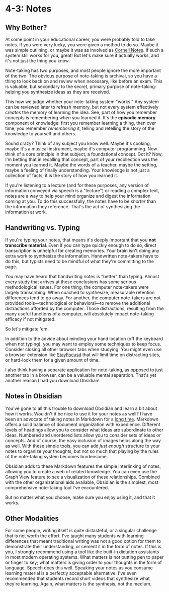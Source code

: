 # 4-3: Notes

## Why Bother?

At some point in your educational career, you were probably told to take notes. If you were very lucky, you were given a method to do so. Maybe it was simple outlining, or maybe it was as involved as [Cornell Notes](https://lsc.cornell.edu/how-to-study/taking-notes/cornell-note-taking-system/). If such a system still works for you, great! But let's make sure it actually works, and it's not just the thing you know.

Note-taking has two purposes, and most people ignore the more important of the two. The obvious purpose of note-taking is archival, so you have a thing to look back on and review when necessary, like before an exam. This is valuable, but secondary to the secret, primary purpose of note-taking: helping you synthesize ideas as they are received. 

This how we judge whether your note-taking system "works." Any system can be reviewed later to refresh memory, but not every system effectively _creates_ the memory of learning the idea. See, part of how you remember concepts is remembering _when_ you learned it. It's the **episodic memory** component of knowledge: first you remember learning a thing, then over time, you remember _remembering_ it, telling and retelling the story of the knowledge to yourself and others. 

Sound crazy? Think of any subject you know well. Maybe it's cooking, maybe it's a musical instrument, maybe it's computer programming. Now think of a core principle in that subject, a foundational concept. Got it? Now, I'm betting that in recalling that concept, part of your recollection was the moment you learned it. Maybe the words of a teacher, maybe the setting, maybe a feeling of finally understanding. Your knowledge is not just a collection of facts; it is the story of how you learned it.

If you're listening to a lecture (and for these purposes, any version of information conveyed via speech is a "lecture") or reading a complex text, notes are a way to help your mind organize and digest the information coming at you. To do this successfully, the notes have to be _shorter_ than the information they reference. That's the act of synthesizing the information at work. 

## Handwriting vs. Typing

If you're typing your notes, that means it's deeply important that you **not transcribe material**. Even if you can type quickly enough to do so, direct transcription is unhelpful for creating memories. Your brain isn't doing any extra work to synthesize the information. Handwritten note-takers have to do this, but typists need to be mindful of what they're committing to the page. 

You may have heard that handwriting notes is "better" than typing. Almost every study that arrives at these conclusions has some serious methodological issues. For one thing, the computer note-takers were largely transcribing. When coached to synthesize, measurable retention differences tend to go away. For another, the computer note-takers are not provided tools—technological or behavioral—to remove the additional distractions afforded by the computer. Those distractions, resulting from the many useful functions of a computer, will absolutely impact note-taking efficacy if not mitigated.

So let's mitigate 'em.

In addition to the advice about minding your hand location (off the keyboard when not typing), you may want to employ some techniques to keep focus. Consider closing all other browser tabs when studying. You might even use a browser extension like [StayFocusd](https://chromewebstore.google.com/detail/stayfocusd-block-distract/laankejkbhbdhmipfmgcngdelahlfoji) that will limit time on distracting sites, or hard-lock them for a given amount of time.

I also think having a separate application for note-taking, as opposed to just another tab in a browser, can be a valuable mental separation. That's yet another reason I had you download Obsidian!

## Notes in Obsidian

You've gone to all this trouble to download Obsidian and learn a bit about how it works. Wouldn't it be nice to use it for your notes as well? I have been an advocate of taking notes in Markdown for a [long time](https://theforeverstudent.com/take-notes-with-markdown-2487fd838326). Markdown offers a solid balance of document organization with expedience. Different levels of headings allow you to consider what ideas are subordinate to other ideas. Numbered and unordered lists allow you to consider sets of ideas or concepts. And of course, the easy inclusion of images helps along the way as well. With these simple tools, you can add _just enough_ structure to your notes to organize your thoughts, but not so much that playing by the rules of the note-taking system becomes burdensome.

Obsidian adds to these Markdown features the simple interlinking of notes, allowing you to create a web of related knowledge. You can even use the Graph View feature to see a visualization of these relationships. Combined with the other organizational aids available, Obsidian is the simplest, most comprehensive note-taking tool I've encountered. 

But no matter what you choose, make sure you enjoy using it, and that it works.

## Other Modalities

For some people, writing itself is quite distasteful, or a singular challenge that is not worth the effort. I've taught many students with learning differences that meant traditional writing was not a good option for them to demonstrate their understanding, or cement it in the form of notes. If this is you, I strongly recommend using a tool like the built-in dictation assistants in most modern operating systems. What matters is not putting pen to paper or finger to key; what matters is giving order to your thoughts in the form of language. Speech does this well. Speaking your notes as you consume learning material is a perfectly acceptable alternative. I've even recommended that students record short videos that synthesize what they're learning. Again, what matters is the synthesis, not the medium.